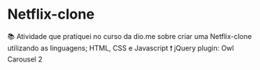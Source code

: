 # Netflix-clone

:books: Atividade que pratiquei no curso da dio.me sobre criar uma Netflix-clone utilizando as linguagens; HTML, CSS e Javascript :exclamation:
jQuery plugin: Owl Carousel 2
